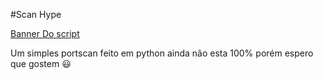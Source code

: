 #Scan Hype

[Banner Do script](https://photos.app.goo.gl/wfbUSJLaHzeg2wiF9)


Um simples portscan feito em python ainda não esta 100%
porém espero que gostem 😃

